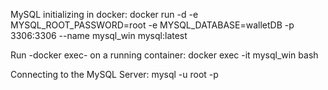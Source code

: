 MySQL initializing in docker:
	docker run -d -e MYSQL_ROOT_PASSWORD=root -e MYSQL_DATABASE=walletDB -p 3306:3306 --name mysql_win mysql:latest
  
Run -docker exec- on a running container:
  docker exec -it mysql_win bash
  
Connecting to the MySQL Server:
  mysql -u root -p
  
